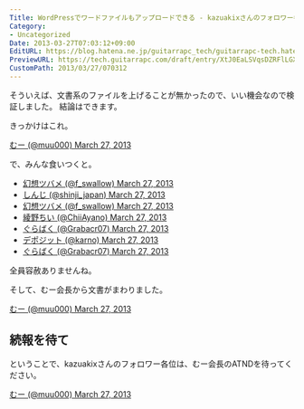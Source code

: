 ```yaml
---
Title: WordPressでワードファイルもアップロードできる - kazuakixさんのフォロワー各位
Category:
- Uncategorized
Date: 2013-03-27T07:03:12+09:00
EditURL: https://blog.hatena.ne.jp/guitarrapc_tech/guitarrapc-tech.hatenablog.com/atom/entry/6802418398340423951
PreviewURL: https://tech.guitarrapc.com/draft/entry/XtJ0EaLSVqsDZRFlLGXY6RTafR4
CustomPath: 2013/03/27/070312
---
```


<!--
Date: 2013-03-27T07:03:12+09:00
URL: https://tech.guitarrapc.com/entry/2013/03/27/070312
-->

そういえば、文書系のファイルを上げることが無かったので、いい機会なので検証しました。
結論はできます。

きっかけはこれ。

[むー (@muu000) March 27, 2013]("https://twitter.com/muu000/status/316798556696637440")

で、みんな食いつくと。

* [幻想ツバメ (@f_swallow) March 27, 2013]("https://twitter.com/f_swallow/status/316796997577347072")
* [しんじ (@shinji_japan) March 27, 2013]("https://twitter.com/shinji_japan/status/316797502714171392")
* [幻想ツバメ (@f_swallow) March 27, 2013]("https://twitter.com/f_swallow/status/316797641470119936")
* [綾野ちい (@ChiiAyano) March 27, 2013]("https://twitter.com/ChiiAyano/status/316800515403026433")
* [ぐらばく (@Grabacr07) March 27, 2013]("https://twitter.com/Grabacr07/status/316800827912224768")
* [デポジット (@karno) March 27, 2013]("https://twitter.com/karno/status/316801680232546304")
* [ぐらばく (@Grabacr07) March 27, 2013]("https://twitter.com/Grabacr07/status/316801927893618688")

全員容赦ありませんね。

そして、むー会長から文書がまわりました。

[むー (@muu000) March 27, 2013]("https://twitter.com/muu000/status/316809145833627648")


## 続報を待て

ということで、kazuakixさんのフォロワー各位は、むー会長のATNDを待ってください。

[むー (@muu000) March 27, 2013]("https://twitter.com/muu000/status/316811605176373248")
